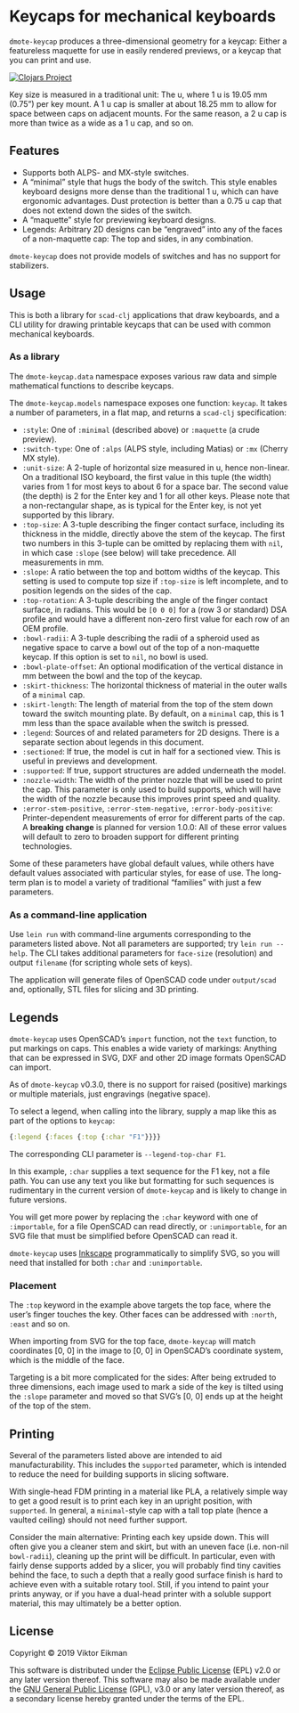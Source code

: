 # Keycaps for mechanical keyboards

`dmote-keycap` produces a three-dimensional geometry for a keycap: Either a
featureless maquette for use in easily rendered previews, or a keycap that you
can print and use.

[![Clojars Project](https://img.shields.io/clojars/v/dmote-keycap.svg)](https://clojars.org/dmote-keycap)

Key size is measured in a traditional unit: The u, where 1 u is 19.05 mm
(0.75”) per key mount. A 1 u cap is smaller at about 18.25 mm to allow for
space between caps on adjacent mounts. For the same reason, a 2 u cap is more
than twice as a wide as a 1 u cap, and so on.

## Features

* Supports both ALPS- and MX-style switches.
* A “minimal” style that hugs the body of the switch. This style enables
  keyboard designs more dense than the traditional 1 u, which can have
  ergonomic advantages. Dust protection is better than a 0.75 u cap that does
  not extend down the sides of the switch.
* A “maquette” style for previewing keyboard designs.
* Legends: Arbitrary 2D designs can be “engraved” into any of the faces of a
  non-maquette cap: The top and sides, in any combination.

`dmote-keycap` does not provide models of switches and has no support for
stabilizers.

## Usage

This is both a library for `scad-clj` applications that draw keyboards, and a
CLI utility for drawing printable keycaps that can be used with common
mechanical keyboards.

### As a library

The `dmote-keycap.data` namespace exposes various raw data and simple
mathematical functions to describe keycaps.

The `dmote-keycap.models` namespace exposes one function: `keycap`. It takes
a number of parameters, in a flat map, and returns a `scad-clj` specification:

* `:style`: One of `:minimal` (described above) or `:maquette` (a crude
  preview).
* `:switch-type`: One of `:alps` (ALPS style, including Matias) or
  `:mx` (Cherry MX style).
* `:unit-size`: A 2-tuple of horizontal size measured in u, hence non-linear.
  On a traditional ISO keyboard, the first value in this tuple (the width)
  varies from 1 for most keys to about 6 for a space bar. The second value
  (the depth) is 2 for the Enter key and 1 for all other keys. Please note that
  a non-rectangular shape, as is typical for the Enter key, is not yet
  supported by this library.
* `:top-size`: A 3-tuple describing the finger contact surface, including its
  thickness in the middle, directly above the stem of the keycap. The first two
  numbers in this 3-tuple can be omitted by replacing them with `nil`, in which
  case `:slope` (see below) will take precedence. All measurements in mm.
* `:slope`: A ratio between the top and bottom widths of the keycap. This
  setting is used to compute top size if `:top-size` is left incomplete, and
  to position legends on the sides of the cap.
* `:top-rotation`: A 3-tuple describing the angle of the finger contact
  surface, in radians. This would be `[0 0 0]` for a (row 3 or standard) DSA
  profile and would have a different non-zero first value for each row of an
  OEM profile.
* `:bowl-radii`: A 3-tuple describing the radii of a spheroid used as
  negative space to carve a bowl out of the top of a non-maquette keycap.
  If this option is set to `nil`, no bowl is used.
* `:bowl-plate-offset`: An optional modification of the vertical distance in
  mm between the bowl and the top of the keycap.
* `:skirt-thickness`: The horizontal thickness of material in the outer walls
  of a `minimal` cap.
* `:skirt-length`: The length of material from the top of the stem
  down toward the switch mounting plate. By default, on a `minimal` cap, this
  is 1 mm less than the space available when the switch is pressed.
* `:legend`: Sources of and related parameters for 2D designs. There is a
  separate section about legends in this document.
* `:sectioned`: If true, the model is cut in half for a sectioned view.
  This is useful in previews and development.
* `:supported`: If true, support structures are added underneath the model.
* `:nozzle-width`: The width of the printer nozzle that will be used to print
  the cap. This parameter is only used to build supports, which will have the
  width of the nozzle because this improves print speed and quality.
* `:error-stem-positive`, `:error-stem-negative`, `:error-body-positive`:
  Printer-dependent measurements of error for different parts of the cap.
  A **breaking change** is planned for version 1.0.0: All of these error
  values will default to zero to broaden support for different printing
  technologies.

Some of these parameters have global default values, while others have default
values associated with particular styles, for ease of use. The long-term plan
is to model a variety of traditional “families” with just a few parameters.

### As a command-line application

Use `lein run` with command-line arguments corresponding to the parameters
listed above. Not all parameters are supported; try `lein run --help`.
The CLI takes additional parameters for `face-size` (resolution) and
output `filename` (for scripting whole sets of keys).

The application will generate files of OpenSCAD code under `output/scad`
and, optionally, STL files for slicing and 3D printing.

## Legends

`dmote-keycap` uses OpenSCAD’s `import` function, not the `text` function, to
put markings on caps. This enables a wide variety of markings: Anything that
can be expressed in SVG, DXF and other 2D image formats OpenSCAD can import.

As of `dmote-keycap` v0.3.0, there is no support for raised (positive)
markings or multiple materials, just engravings (negative space).

To select a legend, when calling into the library, supply a map like this as
part of the options to `keycap`:

```clojure
{:legend {:faces {:top {:char "F1"}}}}
```

The corresponding CLI parameter is `--legend-top-char F1`.

In this example, `:char` supplies a text sequence for the F1 key, not a file
path. You can use any text you like but formatting for such sequences is
rudimentary in the current version of `dmote-keycap` and is likely to change
in future versions.

You will get more power by replacing the `:char` keyword with
one of `:importable`, for a file OpenSCAD can read directly, or
`:unimportable`, for an SVG file that must be simplified before OpenSCAD can
read it.

`dmote-keycap` uses [Inkscape](https://inkscape.org/) programmatically to
simplify SVG, so you will need that installed for both `:char` and
`:unimportable`.

### Placement

The `:top` keyword in the example above targets the top face, where the user’s
finger touches the key. Other faces can be addressed with `:north`, `:east`
and so on.

When importing from SVG for the top face, `dmote-keycap` will match coordinates
[0, 0] in the image to [0, 0] in OpenSCAD’s coordinate system, which is the
middle of the face.

Targeting is a bit more complicated for the sides:
After being extruded to three dimensions, each image used to mark a side of
the key is tilted using the `:slope` parameter and moved so that SVG’s [0, 0]
ends up at the height of the top of the stem.

## Printing

Several of the parameters listed above are intended to aid manufacturability.
This includes the `supported` parameter, which is intended to reduce the need
for building supports in slicing software.

With single-head FDM printing in a material like PLA, a relatively simple way
to get a good result is to print each key in an upright position, with
`supported`. In general, a `minimal`-style cap with a tall top plate (hence
a vaulted ceiling) should not need further support.

Consider the main alternative: Printing each key upside down. This will often
give you a cleaner stem and skirt, but with an uneven face (i.e. non-nil
`bowl-radii`), cleaning up the print will be difficult. In particular, even
with fairly dense supports added by a slicer, you will probably find tiny
cavities behind the face, to such a depth that a really good surface finish is
hard to achieve even with a suitable rotary tool. Still, if you intend to
paint your prints anyway, or if you have a dual-head printer with a soluble
support material, this may ultimately be a better option.

## License

Copyright © 2019 Viktor Eikman

This software is distributed under the [Eclipse Public License](LICENSE-EPL)
(EPL) v2.0 or any later version thereof. This software may also be made
available under the [GNU General Public License](LICENSE-GPL) (GPL), v3.0 or
any later version thereof, as a secondary license hereby granted under the
terms of the EPL.
